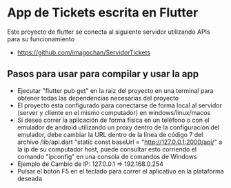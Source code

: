 # App de Tickets escrita en Flutter

Este proyecto de flutter se conecta al siguiente servidor utilizando APIs para su funcionamiento

- https://github.com/imagochan/ServidorTickets

## Pasos para usar para compilar y usar la app

- Ejecutar "flutter pub get" en la raiz del proyecto en una terminal para obtener todas las dependencias necesarias del proyecto
- El proyecto esta configurado para conectarse de forma local al servidor (server y cliente en el mismo computador) en windows/linux/macos
- Si desea correr la aplicación de forma física en un teléfono o con el emulador de android utilizando un proxy dentro de la configuración del emulador, debe cambiar la URL dentro de la línea de código 7 del archivo /lib/api.dart "static const baseUrl = "http://127.0.0.1:2000/api/" a la ip de su computador host, puede consultar esto corriendo el comando "ipconfig" en una consola de comandos de Windows
- Ejemplo de Cambio de IP: 127.0.0.1 => 192.168.0.254
- Pulsar el boton F5 en el teclado para correr el aplicativo en la plataforma deseada
